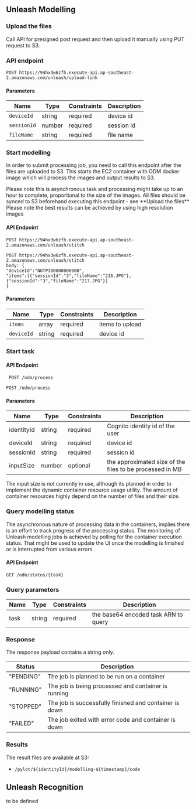 ## Unleash Modelling 

### Upload the files
Call API for presigned post request and then upload it manually using PUT request to S3.

### API endpoint
`POST https://94hx3w6zfh.execute-api.ap-southeast-2.amazonaws.com/unleash/upload-link`

#### Parameters

Name | Type | Constraints | Description
--------|-------|--------- | ------
`deviceId` | string | required| device id
`sessionId` | number | required | session id 
`fileName` | string | required| file name 

### Start modelling

In order to submit processing job, you need to call this endpoint after the files are uploaded to S3.
This starts the EC2 container with ODM docker image which will process the images and output results to S3.
<aside class="warning">
Please note this is asynchronous task and processing might take up to an hour to complete, proportional to the size of the images. 
All files should be synced to S3 beforehand executing this endpoint - see **Upload the files**
</aside>
<aside class="notice">
Please note the best results can be achieved by using high resolution images 
</aside> 

#### API Endpoint

`POST https://94hx3w6zfh.execute-api.ap-southeast-2.amazonaws.com/unleash/stitch`
 
```
POST https://94hx3w6zfh.execute-api.ap-southeast-2.amazonaws.com/unleash/stitch
body: {
"deviceId":"NOTPI00000000000",
"items":[{"sessionId":"3","fileName":"216.JPG"},{"sessionId":"3","fileName":"217.JPG"}]
}
```

#### Parameters

Name | Type | Constraints | Description
--------|-------|--------- | ------
`items` | array | required| items to upload
`deviceId` | string | required| device id


### Start task 

#### API Endpoint

 ` POST /odm/process`
 
```
POST /odm/process
```

#### Parameters

Name | Type | Constraints | Description
--------|-------|--------- | ------
identityId | string | required| Cognito identity id of the user 
deviceId | string | required| device id
sessionId | string | required| session id 
inputSize | number | optional | the approximated size of the files to be processed in MB

<aside class="notice">
The input size is not currently in use, although its planned in order to implement the dynamic container resource usage utility. The amount of container resources highly depend on the number of files and their size.
</aside>

### Query modelling status 

The asynchronous nature of processing data in the containers, implies there is an effort to track progress of the processing status. The monitoring of Unleash modelling jobs is achieved by polling for the container execution status. 
That might be used to update the UI once the modelling is finished or is interrupted from various errors. 

#### API Endpoint
`GET /odm/status/{task}`

### Query parameters 

Name | Type | Constraints | Description
--------|-------|--------- | ------
task | string | required| the base64 encoded task ARN to query

### Response

The response payload contains a string only.

Status | Description
------ | ------------
"PENDING" | The job is planned to be run on a container
"RUNNING" | The job is being processed and container is running
"STOPPED" | The job is successfully finished and container is down
"FAILED" | The job exited with error code and container is down


### Results

The result files are available at S3:

 - `/pylot/${identityId}/modelling-${timestamp}/code`


## Unleash Recognition

to be defined